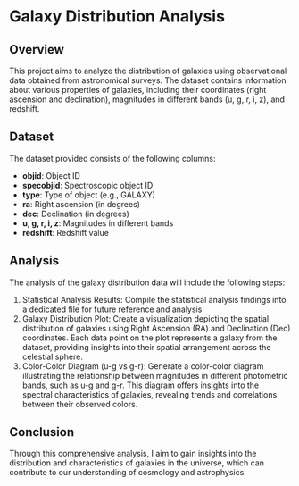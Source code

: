 # Galaxy Distribution Analysis

## Overview
This project aims to analyze the distribution of galaxies using observational data obtained from astronomical surveys. The dataset contains information about various properties of galaxies, including their coordinates (right ascension and declination), magnitudes in different bands (u, g, r, i, z), and redshift.

## Dataset
The dataset provided consists of the following columns:
- **objid**: Object ID
- **specobjid**: Spectroscopic object ID
- **type**: Type of object (e.g., GALAXY)
- **ra**: Right ascension (in degrees)
- **dec**: Declination (in degrees)
- **u, g, r, i, z**: Magnitudes in different bands
- **redshift**: Redshift value

## Analysis
The analysis of the galaxy distribution data will include the following steps:

1. Statistical Analysis Results: Compile the statistical analysis findings into a dedicated file for future reference and analysis.
2. Galaxy Distribution Plot: Create a visualization depicting the spatial distribution of galaxies using Right Ascension (RA) and Declination (Dec) coordinates. Each data point on the plot represents a galaxy from the dataset, providing insights into their spatial arrangement across the celestial sphere.
3. Color-Color Diagram (u-g vs g-r): Generate a color-color diagram illustrating the relationship between magnitudes in different photometric bands, such as u-g and g-r. This diagram offers insights into the spectral characteristics of galaxies, revealing trends and correlations between their observed colors.


## Conclusion
Through this comprehensive analysis, I aim to gain insights into the distribution and characteristics of galaxies in the universe, which can contribute to our understanding of cosmology and astrophysics.

